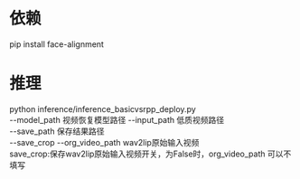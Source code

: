 # 依赖  
pip install face-alignment
# 推理
python inference/inference_basicvsrpp_deploy.py \
--model_path 视频恢复模型路径  --input_path 低质视频路径 \
--save_path 保存结果路径 \
--save_crop --org_video_path   wav2lip原始输入视频   
save_crop:保存wav2lip原始输入视频开关，为False时，org_video_path 可以不填写

        

